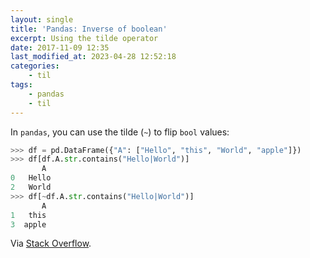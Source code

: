 ```yaml
---
layout: single
title: 'Pandas: Inverse of boolean'
excerpt: Using the tilde operator
date: 2017-11-09 12:35
last_modified_at: 2023-04-28 12:52:18
categories:
    - til
tags:
    - pandas
    - til
---
```


In `pandas`, you can use the tilde (`~`) to flip `bool` values:

```python
>>> df = pd.DataFrame({"A": ["Hello", "this", "World", "apple"]})
>>> df[df.A.str.contains("Hello|World")]
       A
0   Hello
2   World
>>> df[~df.A.str.contains("Hello|World")]
       A
1   this
3  apple
```

Via [Stack Overflow](http://stackoverflow.com/a/21055176/1257318).
